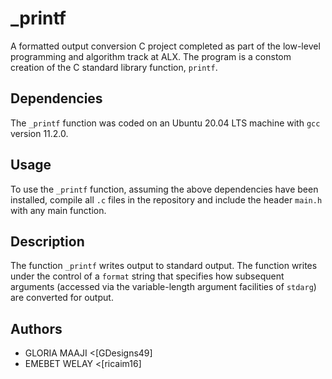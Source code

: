 # _printf

A formatted output conversion C project completed as part of the low-level
programming and algorithm track at ALX. The program is a constom creation of the C standard library function, `printf`.

## Dependencies

The `_printf` function was coded on an Ubuntu 20.04 LTS machine with `gcc` version 11.2.0.

## Usage

To use the `_printf` function, assuming the above dependencies have been installed, compile all `.c` files in the repository and include the header `main.h` with any main function.

## Description

The function `_printf` writes output to standard output. The function writes
under the control of a `format` string that specifies how subsequent arguments
(accessed via the variable-length argument facilities of `stdarg`) are
converted for output.

## Authors
* GLORIA MAAJI <[GDesigns49]
* EMEBET WELAY <[ricaim16]
